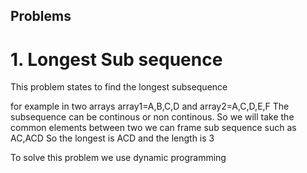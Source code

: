 ## Problems

# 1. Longest Sub sequence

This problem states to find the longest subsequence

for example in two arrays
array1=A,B,C,D and array2=A,C,D,E,F
The subsequence can be continous or non continous. So we will take the common elements between two
we can frame sub sequence such as
AC,ACD
So the longest is ACD and the length is 3

To solve this problem we use dynamic programming